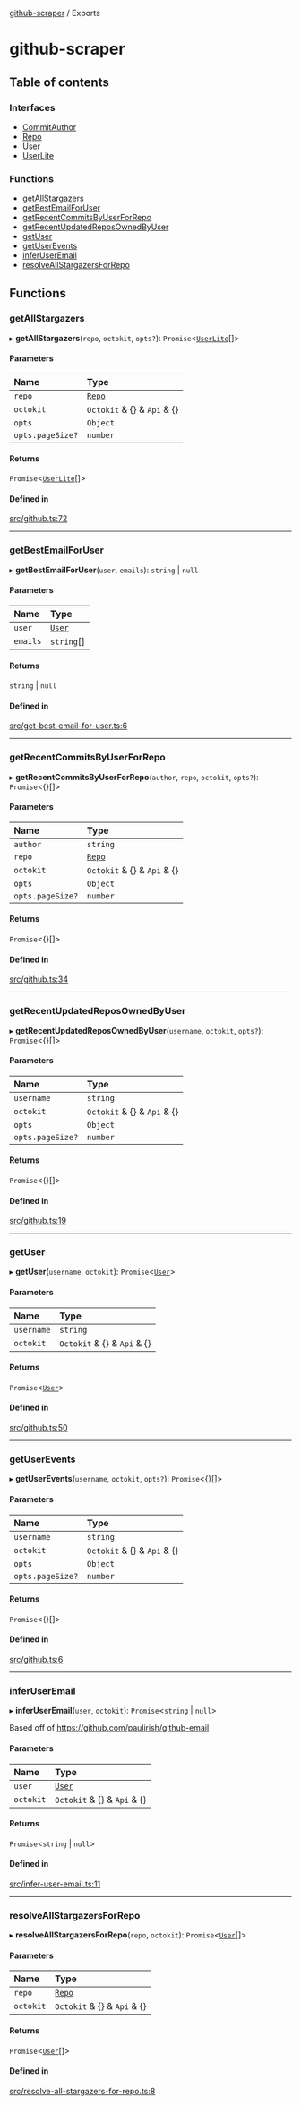 [github-scraper](readme.md) / Exports

# github-scraper

## Table of contents

### Interfaces

- [CommitAuthor](interfaces/CommitAuthor.md)
- [Repo](interfaces/Repo.md)
- [User](interfaces/User.md)
- [UserLite](interfaces/UserLite.md)

### Functions

- [getAllStargazers](modules.md#getallstargazers)
- [getBestEmailForUser](modules.md#getbestemailforuser)
- [getRecentCommitsByUserForRepo](modules.md#getrecentcommitsbyuserforrepo)
- [getRecentUpdatedReposOwnedByUser](modules.md#getrecentupdatedreposownedbyuser)
- [getUser](modules.md#getuser)
- [getUserEvents](modules.md#getuserevents)
- [inferUserEmail](modules.md#inferuseremail)
- [resolveAllStargazersForRepo](modules.md#resolveallstargazersforrepo)

## Functions

### getAllStargazers

▸ **getAllStargazers**(`repo`, `octokit`, `opts?`): `Promise`<[`UserLite`](interfaces/UserLite.md)[]\>

#### Parameters

| Name | Type |
| :------ | :------ |
| `repo` | [`Repo`](interfaces/Repo.md) |
| `octokit` | `Octokit` & {} & `Api` & {} |
| `opts` | `Object` |
| `opts.pageSize?` | `number` |

#### Returns

`Promise`<[`UserLite`](interfaces/UserLite.md)[]\>

#### Defined in

[src/github.ts:72](https://github.com/transitive-bullshit/github-scraper/blob/86b719c/src/github.ts#L72)

___

### getBestEmailForUser

▸ **getBestEmailForUser**(`user`, `emails`): `string` \| ``null``

#### Parameters

| Name | Type |
| :------ | :------ |
| `user` | [`User`](interfaces/User.md) |
| `emails` | `string`[] |

#### Returns

`string` \| ``null``

#### Defined in

[src/get-best-email-for-user.ts:6](https://github.com/transitive-bullshit/github-scraper/blob/86b719c/src/get-best-email-for-user.ts#L6)

___

### getRecentCommitsByUserForRepo

▸ **getRecentCommitsByUserForRepo**(`author`, `repo`, `octokit`, `opts?`): `Promise`<{}[]\>

#### Parameters

| Name | Type |
| :------ | :------ |
| `author` | `string` |
| `repo` | [`Repo`](interfaces/Repo.md) |
| `octokit` | `Octokit` & {} & `Api` & {} |
| `opts` | `Object` |
| `opts.pageSize?` | `number` |

#### Returns

`Promise`<{}[]\>

#### Defined in

[src/github.ts:34](https://github.com/transitive-bullshit/github-scraper/blob/86b719c/src/github.ts#L34)

___

### getRecentUpdatedReposOwnedByUser

▸ **getRecentUpdatedReposOwnedByUser**(`username`, `octokit`, `opts?`): `Promise`<{}[]\>

#### Parameters

| Name | Type |
| :------ | :------ |
| `username` | `string` |
| `octokit` | `Octokit` & {} & `Api` & {} |
| `opts` | `Object` |
| `opts.pageSize?` | `number` |

#### Returns

`Promise`<{}[]\>

#### Defined in

[src/github.ts:19](https://github.com/transitive-bullshit/github-scraper/blob/86b719c/src/github.ts#L19)

___

### getUser

▸ **getUser**(`username`, `octokit`): `Promise`<[`User`](interfaces/User.md)\>

#### Parameters

| Name | Type |
| :------ | :------ |
| `username` | `string` |
| `octokit` | `Octokit` & {} & `Api` & {} |

#### Returns

`Promise`<[`User`](interfaces/User.md)\>

#### Defined in

[src/github.ts:50](https://github.com/transitive-bullshit/github-scraper/blob/86b719c/src/github.ts#L50)

___

### getUserEvents

▸ **getUserEvents**(`username`, `octokit`, `opts?`): `Promise`<{}[]\>

#### Parameters

| Name | Type |
| :------ | :------ |
| `username` | `string` |
| `octokit` | `Octokit` & {} & `Api` & {} |
| `opts` | `Object` |
| `opts.pageSize?` | `number` |

#### Returns

`Promise`<{}[]\>

#### Defined in

[src/github.ts:6](https://github.com/transitive-bullshit/github-scraper/blob/86b719c/src/github.ts#L6)

___

### inferUserEmail

▸ **inferUserEmail**(`user`, `octokit`): `Promise`<`string` \| ``null``\>

Based off of https://github.com/paulirish/github-email

#### Parameters

| Name | Type |
| :------ | :------ |
| `user` | [`User`](interfaces/User.md) |
| `octokit` | `Octokit` & {} & `Api` & {} |

#### Returns

`Promise`<`string` \| ``null``\>

#### Defined in

[src/infer-user-email.ts:11](https://github.com/transitive-bullshit/github-scraper/blob/86b719c/src/infer-user-email.ts#L11)

___

### resolveAllStargazersForRepo

▸ **resolveAllStargazersForRepo**(`repo`, `octokit`): `Promise`<[`User`](interfaces/User.md)[]\>

#### Parameters

| Name | Type |
| :------ | :------ |
| `repo` | [`Repo`](interfaces/Repo.md) |
| `octokit` | `Octokit` & {} & `Api` & {} |

#### Returns

`Promise`<[`User`](interfaces/User.md)[]\>

#### Defined in

[src/resolve-all-stargazers-for-repo.ts:8](https://github.com/transitive-bullshit/github-scraper/blob/86b719c/src/resolve-all-stargazers-for-repo.ts#L8)
